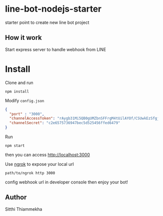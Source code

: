 # line-bot-nodejs-starter
starter point to create new line bot project

## How it work
Start express server to handle webhook from LINE

# Install
Clone and run
```
npm install
```
Modify `config.json`
```json
{
  "port" : "3000",
  "channelAccessToken": "rAygb31Mi5QB0gUMZbnSFFrgM4tUilAYOf/CSUwkEzSfgjq1VyUFNXqzOf3JUijlsmwTW5ds0C9ndn30di82v4Ylsyp5TUlQhKDXT/qioTJIrfmfl2NrOQysjSSCpuZIwIUpavGxRnSekLBySkjmywdB04t89/1O/w1cDnyilFU=",
  "channelSecret": "c2e6575736947bec5d525456ffed6479"
}
```
Run
```
npm start
```
then you can access [http://localhost:3000](http://localhost:3000)

Use [ngrok](https://ngrok.com/) to expose your local url
```
path/to/ngrok http 3000
```
config webhook url in developer console then enjoy your bot!

## Author
Sitthi Thiammekha
